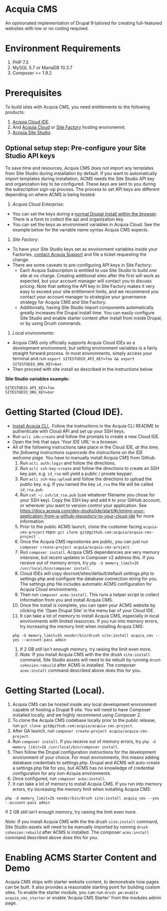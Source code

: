 # Acquia CMS

An opinionated implementation of Drupal 9 tailored for creating full-featured websites with low or no coding required.

# Environment Requirements

1. PHP 7.3
1. MySQL 5.7 or MariaDB 10.3.7
1. Composer >= 1.9.2

# Prerequisites

To build sites with Acquia CMS, you need entitlements to the following products:
1. [Acquia Cloud IDE](https://docs.acquia.com/ide/).
1. And [Acquia Cloud](https://docs.acquia.com/guide/cloud-ace/) or [Site Factory](https://docs.acquia.com/site-factory/) hosting environemnt.
1. [Acquia Site Studio](https://docs.acquia.com/site-studio/).

## Optional setup step: Pre-configure your Site Studio API keys

To save time and resources, Acquia CMS does not import any templates from Site Studio during installation by default. If you want to automatically import templates during installation, ACMS needs the Site Studio API key and organization key to be configured. These keys are sent to you during the subscription sign-up process. The process to set API keys are different depending on where ACMS is being hosted:

1. *Acquia Cloud Enterprise*:
  - You can set the keys during a [normal Drupal install within the browser](https://docs.acquia.com/cloud-platform/create/install/). There is a form to collect the api and organization key.
  - You can set the keys as environment variables in Acquia Cloud. See the example below for the variable name syntax Acquia CMS expects.
1. *Site Factory*:
  - To have your Site Studio keys set as environment variables inside your Factories, [contact Acquia Support](https://docs.acquia.com/support/) and file a ticket requesting the change.
  - There are some caveats to pre-configuring API keys in Site Factory:
    - Each Acquia Subscription is entitled to use Site Studio to build *one* site at no charge. Creating additional sites after the first will work as expected, but your account manager will contact you to discuss pricing. Note that setting the API key in Site Factory makes it very easy to exceed your site entitlement limits, and we recommend you contact your account manager to strategize your governance strategy for Acquia CMS and Site Factory.
    - Additionally, having Site Studio import components automatically greatly increases the Drupal install time. You can easily configure Site Studio and enable starter content after install from inside Drupal, or by using Drush commands.
1. *Local environments*:
  - Acquia CMS only officially supports Acquia Cloud IDEs as a development environment, but setting environment variables is a fairly straight forward process. In most environments, simply access your terminal and run `export SITESTUDIO_API_KEY=foo && export SITESTUDIO_ORG_KEY=bar`.
  - Then proceed with site install as described in the instructions below.

**Site Studio variables example:**

```
SITESTUDIO_API_KEY=foo
SITESTUDIO_ORG_KEY=bar
```

# Getting Started (Cloud IDE).

- [Install Acquia CLI.](https://github.com/acquia/cli). Follow the instructions in the Acquia CLI README to authenticate with Cloud API and set up your SSH keys.
- Run `acli ide:create` and follow the prompts to create a new Cloud IDE.
- Open the link that says 'Your IDE URL' in a browser.
- All of the following instructions take place in the Cloud IDE, *at this time, the following instructions supercede the instructions on the IDE welcome page.* You have to manually install Acquia CMS from Github.
  1. Run `acli auth:login` and follow the directions.
  1. Run `acli ssh-key:create` and follow the directions to create an SSH key pair, e.g. `id_rsa` will yield a public / private keypair.
  1. Run `acli ssh-key:upload` and follow the directions to upload the public key. e.g. If you named the key `id_rsa` the file will be called `id_rsa.pub`.
  1. Run `cat ~/.ssh/id_rsa.pub` (use whatever filename you chose for your SSH key). Copy the SSH key and add it to your GitHub account, or wherever you want to version control your application. See https://docs.acquia.com/dev-studio/ide/start/#cloning-your-application-from-a-github-repository-to-your-cloud-ide for more information.
  1. Prior to the public ACMS launch, clone the customer facing `acquia-cms-project` repo: `git clone git@github.com:acquia/acquia-cms-project .`
  1. Once the Acquia CMS repositories are public, you can just run `composer create-project acquia/acquia-cms-project`.
  1. Run `composer install`. Acquia CMS dependencies are very memory intensive, but recent updates in Composer v2 address this. If you receive out of memory errors, try `php -d memory_limit=2G /usr/local/bin/composer install`.
  1. Cloud IDEs will copy docroot/sites/default/default.settings.php to settings.php and configure the database connection string for you. The settings.php file includes automatic ACMS configuration for Acquia Cloud environments.
  1. Then run `composer acms:install`. This runs a helper script to collect information from you and install Acquia CMS.
  1. Once the install is complete, you can open your ACMS website by clicking the 'Open Drupal Site' in the menu bar of your Cloud IDE.
  1. It can take a lot of memory to install Acquia CMS, especially in local environments with limited resources. If you run into memory errors, try increasing the memory limit when installing Acquia CMS:
    ```
    php -d memory_limit=2G vendor/bin/drush site:install acquia_cms --yes --account-pass admin
    ```
  1. If 2 GB *still* isn't enough memory, try raising the limit even more.
  1. *Note:* If you install Acquia CMS with the the drush `site:install` command, Site Studio assets will need to be rebuilt by running `drush cohesion:rebuild` after ACMS is installed. The composer `acms:install` command described above does this for you.

# Getting Started (Local).

1. Acquia CMS can be hosted inside any local development environment capable of hosting a Drupal 9 site. You will need to have Composer installed locally, and we highly recommend using Composer 2.
1. To clone the Acquia CMS codebase locally prior to the public release, run `git clone git@github.com:acquia/acquia-cms-project`.
1. After GA launch, run `composer create-project acquia/acquia-cms-project`.
1. Run `composer install`. If you receive out of memory errors, try `php -d memory_limit=2G /usr/local/bin/composer install`.
1. Then follow the Drupal configuration instructions for the development environment of your choice. For most environments, this means adding database credentials to settings.php. Drupal and ACMS will auto-create a settings.php file for you, but ACMS has no knowledge of credential configuration for any non-Acquia environments.
1. Once configured, run `composer acms:install`.
1. It can take a lot of memory to install Acquia CMS. If you run into memory errors, try increasing the memory limit when installing Acquia CMS:
```
php -d memory_limit=2G vendor/bin/drush site:install acquia_cms --yes --account-pass admin
```
If 2 GB *still* isn't enough memory, try raising the limit even more.

*Note:* If you install Acquia CMS with the the drush `site:install` command, Site Studio assets will need to be manually imported by running `drush cohesion:rebuild` after ACMS is installed. The composer `acms:install` command described above does this for you.

# Enabling ACMS Starter Content and Demo

Acquia CMS ships with starter website content, to demonstrate how pages can be built. It also provides a reasonable starting point for building custom sites. To enable the starter module, you can run `drush pm:enable acquia_cms_starter` or enable 'Acquia CMS Starter' from the modules admin page.
